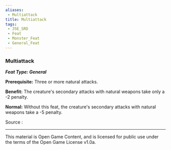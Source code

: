 ```yaml
---
aliases:
 - Multiattack
title: Multiattack
tags: 
 - 35E_SRD
 - Feat
 - Monster_Feat
 - General_Feat
---
```

### Multiattack 
***Feat Type: General***

**Prerequisite:** Three or more natural attacks.

**Benefit:** The creature's secondary attacks with natural weapons take
only a -2 penalty.

**Normal:** Without this feat, the creature's secondary attacks with
natural weapons take a -5 penalty.


Source :



---



This material is Open Game Content, and is licensed for public use under the terms of the Open Game License v1.0a.

